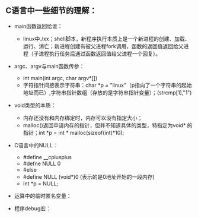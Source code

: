 ## C语言中一些细节的理解：  
  - main函数返回给谁：  
    - linux中./xx；shell脚本，新程序执行本质上是一个新进程的创建、加载、运行、消亡；新进程创建有被父进程fork调用，函数的返回值返回给父进程（子进程执行任务后通过函数返回值给父进程一个回复）。   
    
  - argc、argv与main函数传参： 
    - int main(int argc, char argv*[])  
    - 字符指针间接表示字符串：char *p = "linux"（p指向了一个字符串的起始地址而已）,字符串指针数组（存放的是字符串指针变量）；(strcmp[1],"1")  
    
  - void类型的本质：    
    - 内存还没有和内存绑定时，内存可以没有指定大小；  
    - malloc()返回申请内存的指针，但并不知道具体的类型，特指定为void* 的指针；int *p = int * malloc(sizeof(int)*10);   
    
  - C语言中的NULL：  
    - #define __cplusplus  
    - #defne   NULL  0  
    - #else  
    - #define NULL (void*)0  (表示的是0地址开始的一段内存)  
    - int *p = NULL;  
  - 运算中的临时匿名变量：  
  
  - 程序debug宏：  
  
